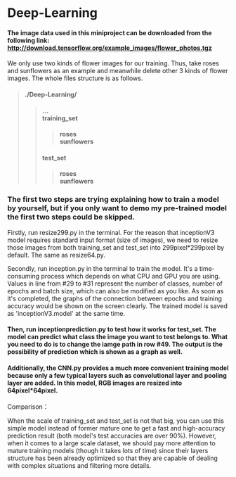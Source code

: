 Deep-Learning
=============
#### The image data used in this miniproject can be downloaded from the following link: http://download.tensorflow.org/example_images/flower_photos.tgz

We only use two kinds of flower images for our training. Thus, take roses and sunflowers as an example and meanwhile delete other 3 kinds of flower images. The whole files structure is as follows.

>#### ./Deep-Learning/
>>#### ... <br>training_set
>>>#### roses <br> sunflowers
>>#### test_set
>>>#### roses <br> sunflowers

### The first two steps are trying explaining how to train a model by yourself, but if you only want to demo my pre-trained model the first two steps could be skipped.
Firstly, run resize299.py in the terminal. For the reason that inceptionV3 model requires standard input format (size of images), we need to resize those images from both training_set and test_set into 299pixel*299pixel by default. The same as resize64.py.

Secondly, run inception.py in the terminal to train the model. It's a time-consuming process which depends on what CPU and GPU you are using. Values in line from #29 to #31 represent the number of classes, number of epochs and batch size, which can also be modified as you like. As soon as it's completed, the graphs of the connection between epochs and training accuracy would be shown on the screen clearly. The trained model is saved as 'inceptionV3.model' at the same time.

#### Then, run inceptionprediction.py to test how it works for test_set. The model can predict what class the image you want to test belongs to. What you need to do is to change the iamge path in row #49. The output is the possibility of prediction which is shown as a graph as well.

#### Additionally, the CNN.py provides a much more convenient training model because only a few typical layers such as convolutional layer and pooling layer are added. In this model, RGB images are resized into 64pixel*64pixel.

Comparison：

When the scale of training_set and test_set is not that big, you can use this simple model instead of former mature one to get a fast and high-accuracy prediction result (both model's test accuracies are over 90%). However, when it comes to a large scale dataset, we should pay more attention to mature training models (though it takes lots of time) since their layers structure has been already optimized so that they are capable of dealing with complex situations and filtering more details.
